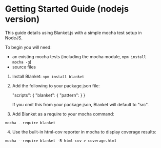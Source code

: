 # Getting Started Guide (nodejs version)

This guide details using Blanket.js with a simple mocha test setup in NodeJS.

To begin you will need:  
* an existing mocha tests (including the mocha module, `npm install mocha -g`)
* source files

1. Install Blanket: `npm install blanket`

2. Add the following to your package.json file:

    "scripts": {
      "blanket": {
        "pattern": <string to match to source file paths>
      }
    }
    
    If you omit this from your package.json, Blanket will default to "src".

3. Add Blanket as a require to your mocha command:

```mocha --require blanket```

4. Use the built-in html-cov reporter in mocha to display coverage results:

```mocha --require blanket -R html-cov > coverage.html```

